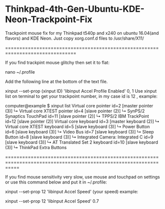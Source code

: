 # Thinkpad-4th-Gen-Ubuntu-KDE-Neon-Trackpoint-Fix


Trackpoint mouse fix for my Thinkpad t540p and x240 on ubuntu 16.04(and flavors) and KDE Neon.
Just copy xorg.conf.d files to /usr/share/X11/

===============================================================================

If you find trackpint mouse glitchy then set it to flat:

nano ~/.profile

Add the following line at the bottom of the text file.

xinput --set-prop (xinput ID) 'libinput Accel Profile Enabled' 0, 1
Use xinput list on terminal to get your trackpoint number, in my case id is 12 , example: 




computer@example $ xinput list
 Virtual core pointer                          id=2    [master pointer  (3)]
  ↳ Virtual core XTEST pointer                id=4    [slave  pointer  (2)]
   ↳ SynPS/2 Synaptics TouchPad                id=11   [slave  pointer  (2)]
   ↳ TPPS/2 IBM TrackPoint                     id=12   [slave  pointer  (2)]
 Virtual core keyboard                         id=3    [master keyboard (2)]
    ↳ Virtual core XTEST keyboard               id=5    [slave  keyboard (3)]
    ↳ Power Button                              id=6    [slave  keyboard (3)]
    ↳ Video Bus                                 id=7    [slave  keyboard (3)]
    ↳ Sleep Button                              id=8    [slave  keyboard (3)]
    ↳ Integrated Camera: Integrated C           id=9    [slave  keyboard (3)]
    ↳ AT Translated Set 2 keyboard              id=10   [slave  keyboard (3)]
    ↳ ThinkPad Extra Buttons                  
    
    
    
    
    
    
=================================================================================================================

If you find mouse sensitivity very slow, use mouse and touchpad on settings or use this command below and put it in ~/.profile:

xinput --set-prop 12 'libinput Accel Speed' (your speed) example:

xinput --set-prop 12 'libinput Accel Speed' 0.7

